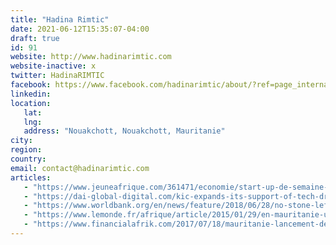 ```yaml
---
title: "Hadina Rimtic"
date: 2021-06-12T15:35:07-04:00
draft: true
id: 91
website: http://www.hadinarimtic.com
website-inactive: x
twitter: HadinaRIMTIC
facebook: https://www.facebook.com/hadinarimtic/about/?ref=page_internal
linkedin: 
location: 
   lat: 
   lng: 
   address: "Nouakchott, Nouakchott, Mauritanie"
city: 
region: 
country: 
email: contact@hadinarimtic.com
articles:
   - "https://www.jeuneafrique.com/361471/economie/start-up-de-semaine-hadina-rimtic-lincubateur-veut-donner-de-voix-a-tech-mauritanienne/"
   - "https://dai-global-digital.com/kic-expands-its-support-of-tech-driven-entrepreneurship-to-mauritania.html"
   - "https://www.worldbank.org/en/news/feature/2018/06/28/no-stone-left-unturned-how-the-world-bank-group-is-inspiring-a-new-generation-of-entrepreneurs-in-mauritania"
   - "https://www.lemonde.fr/afrique/article/2015/01/29/en-mauritanie-un-ecosysteme-start-up-prend-forme-lentement-mais-surement_4566242_3212.html"
   - "https://www.financialafrik.com/2017/07/18/mauritanie-lancement-de-la-semaine-de-lentrepreneuriat/"
---
```


